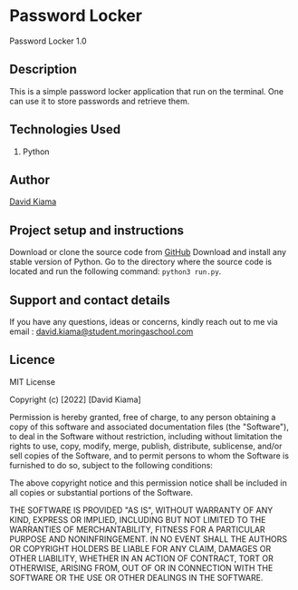 # Password Locker

Password Locker 1.0

## Description

This is a simple password locker application that run on the terminal. One can use it to store passwords and retrieve them.

## Technologies Used

1. Python

## Author

[David Kiama](https://github.com/davidkiama)

## Project setup and instructions

Download or clone the source code from [GitHub](https://github.com/davidkiama/Passowrd-Locker)
Download and install any stable version of Python.
Go to the directory where the source code is located and run the following command: `python3 run.py`.

## Support and contact details

If you have any questions, ideas or concerns, kindly reach out to me via email : david.kiama@student.moringaschool.com

## Licence

MIT License

Copyright (c) [2022] [David Kiama]

Permission is hereby granted, free of charge, to any person obtaining a copy
of this software and associated documentation files (the "Software"), to deal
in the Software without restriction, including without limitation the rights
to use, copy, modify, merge, publish, distribute, sublicense, and/or sell
copies of the Software, and to permit persons to whom the Software is
furnished to do so, subject to the following conditions:

The above copyright notice and this permission notice shall be included in all
copies or substantial portions of the Software.

THE SOFTWARE IS PROVIDED "AS IS", WITHOUT WARRANTY OF ANY KIND, EXPRESS OR
IMPLIED, INCLUDING BUT NOT LIMITED TO THE WARRANTIES OF MERCHANTABILITY,
FITNESS FOR A PARTICULAR PURPOSE AND NONINFRINGEMENT. IN NO EVENT SHALL THE
AUTHORS OR COPYRIGHT HOLDERS BE LIABLE FOR ANY CLAIM, DAMAGES OR OTHER
LIABILITY, WHETHER IN AN ACTION OF CONTRACT, TORT OR OTHERWISE, ARISING FROM,
OUT OF OR IN CONNECTION WITH THE SOFTWARE OR THE USE OR OTHER DEALINGS IN THE
SOFTWARE.
